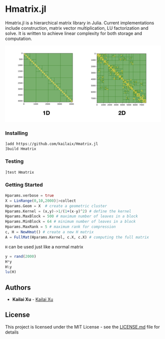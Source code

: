 # Hmatrix.jl

Hmatrix.jl is a hierarchical matrix library in Julia. Current implementations include construction, matrix vector multiplication, LU factorization and solve. It is written to achieve linear complexity for both storage and computation.

![](./docs/src/assets/hmatrix.png)

### Installing

```
]add https://github.com/kailaix/Hmatrix.jl
]build Hmatrix
```

### Testing

```
]test Hmatrix
```

### Getting Started

```julia
Hparams.verbose = true
X = LinRange(0,10,2000)|>collect
Hparams.Geom = X  # create a geometric cluster 
Hparams.Kernel = (x,y)->1/(1+(x-y)^2) # define the kernel
Hparams.MaxBlock = 500 # maximum number of leaves in a block
Hparams.MinBlock = 64 # minimum number of leaves in a block
Hparams.MaxRank = 5 # maximum rank for compression
c, H = NewHmat() # create a new H matrix
A = FullMat(Hparams.Kernel, c.X, c.X) # computing the full matrix
```

`H` can be used just like a normal matrix

```julia
y = rand(2000)
H*y
H\y
lu(H)
```



## Authors

* **Kailai Xu** - [Kailai Xu](http://stanford.edu/~kailaix/)

## License

This project is licensed under the MIT License - see the [LICENSE.md](LICENSE.md) file for details
